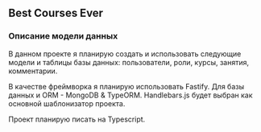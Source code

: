 ## Best Courses Ever

### Описание модели данных

В данном проекте я планирую создать и использовать следующие модели и таблицы базы данных: пользователи, роли, курсы, занятия, комментарии.

В качестве фреймворка я планирую использовать Fastify. Для базы данных и ORM - MongoDB & TypeORM. Handlebars.js будет выбран как основной шаблонизатор проекта.

Проект планирую писать на Typescript.


